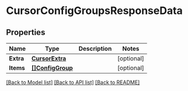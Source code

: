 # CursorConfigGroupsResponseData

## Properties

Name | Type | Description | Notes
------------ | ------------- | ------------- | -------------
**Extra** | [**CursorExtra**](.md) |  | [optional] 
**Items** | [**[]ConfigGroup**](ConfigGroup.md) |  | [optional] 

[[Back to Model list]](../README.md#documentation-for-models) [[Back to API list]](../README.md#documentation-for-api-endpoints) [[Back to README]](../README.md)


